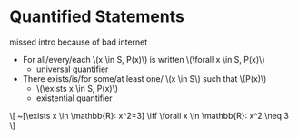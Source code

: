 # Quantified Statements

missed intro because of bad internet

* For all/every/each \\(x \in S, P(x)\\) is written \\(\forall x \in S, P(x)\\)
  * universal quantifier
* There exists/is/for some/at least one/ \\(x \in S\\) such that \\(P(x)\\)
  * \\(\exists x \in S, P(x)\\)
  * existential quantifier

\\[
    ~[\exists x \in \mathbb{R}: x^2=3] \iff \forall x \in \mathbb{R}: x^2 \neq 3
\\]
